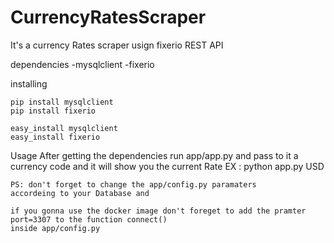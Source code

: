 # CurrencyRatesScraper

It's a currency Rates scraper usign fixerio REST API


dependencies
  -mysqlclient
  -fixerio
  
installing
    
    pip install mysqlclient
    pip install fixerio
     
    easy_install mysqlclient
    easy_install fixerio
 
 Usage 
    After getting the dependencies run app/app.py and pass to it a currency code and it will show you the current Rate
    EX : python app.py USD
    
    PS: don't forget to change the app/config.py paramaters
    accordeing to your Database and 
    
    if you gonna use the docker image don't foreget to add the pramter 
    port=3307 to the function connect() 
    inside app/config.py   
